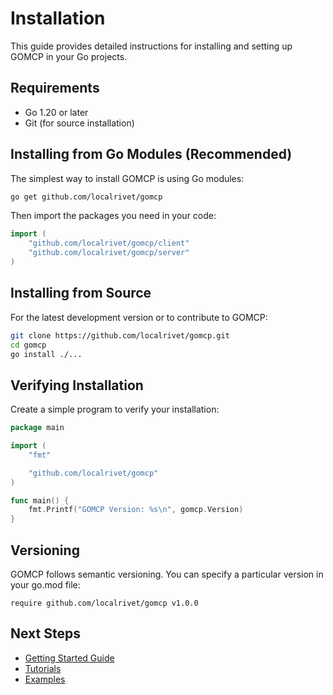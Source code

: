 # Installation

This guide provides detailed instructions for installing and setting up GOMCP in your Go projects.

## Requirements

- Go 1.20 or later
- Git (for source installation)

## Installing from Go Modules (Recommended)

The simplest way to install GOMCP is using Go modules:

```bash
go get github.com/localrivet/gomcp
```

Then import the packages you need in your code:

```go
import (
    "github.com/localrivet/gomcp/client"
    "github.com/localrivet/gomcp/server"
)
```

## Installing from Source

For the latest development version or to contribute to GOMCP:

```bash
git clone https://github.com/localrivet/gomcp.git
cd gomcp
go install ./...
```

## Verifying Installation

Create a simple program to verify your installation:

```go
package main

import (
    "fmt"

    "github.com/localrivet/gomcp"
)

func main() {
    fmt.Printf("GOMCP Version: %s\n", gomcp.Version)
}
```

## Versioning

GOMCP follows semantic versioning. You can specify a particular version in your go.mod file:

```
require github.com/localrivet/gomcp v1.0.0
```

## Next Steps

- [Getting Started Guide](../getting-started/README.md)
- [Tutorials](../tutorials/README.md)
- [Examples](../examples/README.md)

